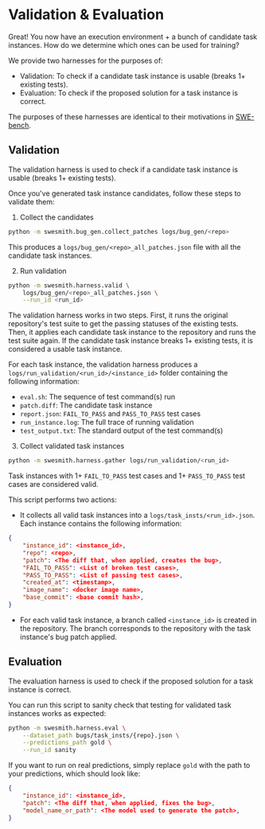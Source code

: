 # Validation & Evaluation

Great! You now have an execution environment + a bunch of candidate task instances. How do we determine which ones can be used for training?

We provide two harnesses for the purposes of:

* Validation: To check if a candidate task instance is usable (breaks 1+ existing tests).
* Evaluation: To check if the proposed solution for a task instance is correct.

The purposes of these harnesses are identical to their motivations in [SWE-bench](https://swe-bench.github.io).

## Validation
The validation harness is used to check if a candidate task instance is usable (breaks 1+ existing tests).

Once you've generated task instance candidates, follow these steps to validate them:

1. Collect the candidates

```bash
python -m swesmith.bug_gen.collect_patches logs/bug_gen/<repo>
```

This produces a `logs/bug_gen/<repo>_all_patches.json` file with all the candidate task instances.

2. Run validation

```bash
python -m swesmith.harness.valid \
    logs/bug_gen/<repo>_all_patches.json \
    --run_id <run_id>
```

The validation harness works in two steps.
First, it runs the original repository's test suite to get the passing statuses of the existing tests.
Then, it applies each candidate task instance to the repository and runs the test suite again.
If the candidate task instance breaks 1+ existing tests, it is considered a usable task instance.

For each task instance, the validation harness produces a `logs/run_validation/<run_id>/<instance_id>` folder containing the following information:

* `eval.sh`: The sequence of test command(s) run
* `patch.diff`: The candidate task instance
* `report.json`: `FAIL_TO_PASS` and `PASS_TO_PASS` test cases
* `run_instance.log`: The full trace of running validation
* `test_output.txt`: The standard output of the test command(s)

3. Collect validated task instances

```bash
python -m swesmith.harness.gather logs/run_validation/<run_id>
```

Task instances with 1+ `FAIL_TO_PASS` test cases and 1+ `PASS_TO_PASS` test cases are considered valid.

This script performs two actions:

* It collects all valid task instances into a `logs/task_insts/<run_id>.json`. Each instance contains the following information:
```json
{
    "instance_id": <instance_id>,
    "repo": <repo>,
    "patch": <The diff that, when applied, creates the bug>,
    "FAIL_TO_PASS": <List of broken test cases>,
    "PASS_TO_PASS": <List of passing test cases>,
    "created_at": <timestamp>,
    "image_name": <docker image name>,
    "base_commit": <base commit hash>,
}
```
* For each valid task instance, a branch called `<instance_id>` is created in the repository. The branch corresponds to the repository with the task instance's bug patch applied.

## Evaluation

The evaluation harness is used to check if the proposed solution for a task instance is correct.

You can run this script to sanity check that testing for validated task instances works as expected:

```bash
python -m swesmith.harness.eval \
    --dataset_path bugs/task_insts/{repo}.json \
    --predictions_path gold \
    --run_id sanity
```

If you want to run on real predictions, simply replace `gold` with the path to your predictions, which should look like:

```json
{
    "instance_id": <instance_id>,
    "patch": <The diff that, when applied, fixes the bug>,
    "model_name_or_path": <The model used to generate the patch>,
}
```
